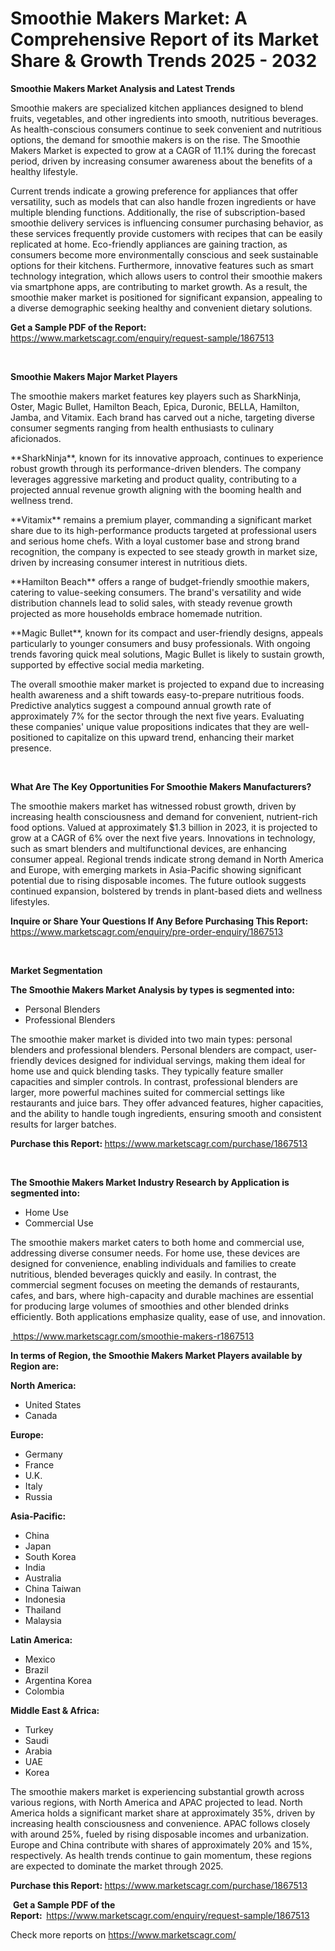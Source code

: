 <p><h1>Smoothie Makers Market: A Comprehensive Report of its Market Share & Growth Trends 2025 - 2032</h1></p><p><strong>Smoothie Makers Market Analysis and Latest Trends</strong></p>
<p><p>Smoothie makers are specialized kitchen appliances designed to blend fruits, vegetables, and other ingredients into smooth, nutritious beverages. As health-conscious consumers continue to seek convenient and nutritious options, the demand for smoothie makers is on the rise. The Smoothie Makers Market is expected to grow at a CAGR of 11.1% during the forecast period, driven by increasing consumer awareness about the benefits of a healthy lifestyle.</p><p>Current trends indicate a growing preference for appliances that offer versatility, such as models that can also handle frozen ingredients or have multiple blending functions. Additionally, the rise of subscription-based smoothie delivery services is influencing consumer purchasing behavior, as these services frequently provide customers with recipes that can be easily replicated at home. Eco-friendly appliances are gaining traction, as consumers become more environmentally conscious and seek sustainable options for their kitchens. Furthermore, innovative features such as smart technology integration, which allows users to control their smoothie makers via smartphone apps, are contributing to market growth. As a result, the smoothie maker market is positioned for significant expansion, appealing to a diverse demographic seeking healthy and convenient dietary solutions.</p></p>
<p><strong>Get a Sample PDF of the Report:&nbsp;</strong> <a href="https://www.marketscagr.com/enquiry/request-sample/1867513?utm_campaign=2318&utm_medium=2&utm_source=Github&utm_content=ia&utm_term=19022025&utm_id=smoothie-makers">https://www.marketscagr.com/enquiry/request-sample/1867513</a></p>
<p>&nbsp;</p>
<p><strong>Smoothie Makers Major Market Players</strong></p>
<p><p>The smoothie makers market features key players such as SharkNinja, Oster, Magic Bullet, Hamilton Beach, Epica, Duronic, BELLA, Hamilton, Jamba, and Vitamix. Each brand has carved out a niche, targeting diverse consumer segments ranging from health enthusiasts to culinary aficionados.</p><p>**SharkNinja**, known for its innovative approach, continues to experience robust growth through its performance-driven blenders. The company leverages aggressive marketing and product quality, contributing to a projected annual revenue growth aligning with the booming health and wellness trend. </p><p>**Vitamix** remains a premium player, commanding a significant market share due to its high-performance products targeted at professional users and serious home chefs. With a loyal customer base and strong brand recognition, the company is expected to see steady growth in market size, driven by increasing consumer interest in nutritious diets.</p><p>**Hamilton Beach** offers a range of budget-friendly smoothie makers, catering to value-seeking consumers. The brand's versatility and wide distribution channels lead to solid sales, with steady revenue growth projected as more households embrace homemade nutrition.</p><p>**Magic Bullet**, known for its compact and user-friendly designs, appeals particularly to younger consumers and busy professionals. With ongoing trends favoring quick meal solutions, Magic Bullet is likely to sustain growth, supported by effective social media marketing.</p><p>The overall smoothie maker market is projected to expand due to increasing health awareness and a shift towards easy-to-prepare nutritious foods. Predictive analytics suggest a compound annual growth rate of approximately 7% for the sector through the next five years. Evaluating these companies' unique value propositions indicates that they are well-positioned to capitalize on this upward trend, enhancing their market presence.</p></p>
<p>&nbsp;</p>
<p><strong>What Are The Key Opportunities For Smoothie Makers Manufacturers?</strong></p>
<p><p>The smoothie makers market has witnessed robust growth, driven by increasing health consciousness and demand for convenient, nutrient-rich food options. Valued at approximately $1.3 billion in 2023, it is projected to grow at a CAGR of 6% over the next five years. Innovations in technology, such as smart blenders and multifunctional devices, are enhancing consumer appeal. Regional trends indicate strong demand in North America and Europe, with emerging markets in Asia-Pacific showing significant potential due to rising disposable incomes. The future outlook suggests continued expansion, bolstered by trends in plant-based diets and wellness lifestyles.</p></p>
<p><strong>Inquire or Share Your Questions If Any Before Purchasing This Report:</strong> <a href="https://www.marketscagr.com/enquiry/pre-order-enquiry/1867513?utm_campaign=2318&utm_medium=2&utm_source=Github&utm_content=ia&utm_term=19022025&utm_id=smoothie-makers">https://www.marketscagr.com/enquiry/pre-order-enquiry/1867513</a></p>
<p>&nbsp;</p>
<p><strong>Market Segmentation</strong></p>
<p><strong>The Smoothie Makers Market Analysis by types is segmented into:</strong></p>
<p><ul><li>Personal Blenders</li><li>Professional Blenders</li></ul></p>
<p><p>The smoothie maker market is divided into two main types: personal blenders and professional blenders. Personal blenders are compact, user-friendly devices designed for individual servings, making them ideal for home use and quick blending tasks. They typically feature smaller capacities and simpler controls. In contrast, professional blenders are larger, more powerful machines suited for commercial settings like restaurants and juice bars. They offer advanced features, higher capacities, and the ability to handle tough ingredients, ensuring smooth and consistent results for larger batches.</p></p>
<p><strong>Purchase this Report:&nbsp;</strong><a href="https://www.marketscagr.com/purchase/1867513?utm_campaign=2318&utm_medium=2&utm_source=Github&utm_content=ia&utm_term=19022025&utm_id=smoothie-makers">https://www.marketscagr.com/purchase/1867513</a></p>
<p>&nbsp;</p>
<p><strong>The Smoothie Makers Market Industry Research by Application is segmented into:</strong></p>
<p><ul><li>Home Use</li><li>Commercial Use</li></ul></p>
<p><p>The smoothie makers market caters to both home and commercial use, addressing diverse consumer needs. For home use, these devices are designed for convenience, enabling individuals and families to create nutritious, blended beverages quickly and easily. In contrast, the commercial segment focuses on meeting the demands of restaurants, cafes, and bars, where high-capacity and durable machines are essential for producing large volumes of smoothies and other blended drinks efficiently. Both applications emphasize quality, ease of use, and innovation.</p></p>
<p><a href="https://www.marketscagr.com/smoothie-makers-r1867513?utm_campaign=2318&utm_medium=2&utm_source=Github&utm_content=ia&utm_term=19022025&utm_id=smoothie-makers">&nbsp;https://www.marketscagr.com/smoothie-makers-r1867513</a></p>
<p><strong>In terms of Region, the Smoothie Makers Market Players available by Region are:</strong></p>
<p>
    <p> <strong> North America: </strong>
        <ul>
            <li>United States</li>
            <li>Canada</li>
        </ul>
        </p> 
    <p> <strong> Europe: </strong>
        <ul>
            <li>Germany</li>
            <li>France</li>
            <li>U.K.</li>
            <li>Italy</li>
            <li>Russia</li>
        </ul>
        </p> 
    <p> <strong> Asia-Pacific: </strong>
        <ul>
            <li>China</li>
            <li>Japan</li>
            <li>South Korea</li>
            <li>India</li>
            <li>Australia</li>
            <li>China Taiwan</li>
            <li>Indonesia</li>
            <li>Thailand</li>
            <li>Malaysia</li>
        </ul>
        </p> 
    <p> <strong> Latin America: </strong>
        <ul>
            <li>Mexico</li>
            <li>Brazil</li>
            <li>Argentina Korea</li>
            <li>Colombia</li>
        </ul>
        </p> 
    <p> <strong> Middle East & Africa: </strong>
        <ul>
            <li>Turkey</li>
            <li>Saudi</li>
            <li>Arabia</li>
            <li>UAE</li>
            <li>Korea</li>
        </ul>
    </p>
    </p>
<p><p>The smoothie makers market is experiencing substantial growth across various regions, with North America and APAC projected to lead. North America holds a significant market share at approximately 35%, driven by increasing health consciousness and convenience. APAC follows closely with around 25%, fueled by rising disposable incomes and urbanization. Europe and China contribute with shares of approximately 20% and 15%, respectively. As health trends continue to gain momentum, these regions are expected to dominate the market through 2025.</p></p>
<p><strong>Purchase this Report: </strong><a href="https://www.marketscagr.com/purchase/1867513?utm_campaign=2318&utm_medium=2&utm_source=Github&utm_content=ia&utm_term=19022025&utm_id=smoothie-makers">https://www.marketscagr.com/purchase/1867513</a></p>
<p>&nbsp;<strong>Get a Sample PDF of the Report:&nbsp;&nbsp;</strong><a href="https://www.marketscagr.com/enquiry/request-sample/1867513?utm_campaign=2318&utm_medium=2&utm_source=Github&utm_content=ia&utm_term=19022025&utm_id=smoothie-makers">https://www.marketscagr.com/enquiry/request-sample/1867513</a></p>
<p><strong></strong></p>
<p>Check more reports on <a href="https://www.marketscagr.com/?utm_campaign=2318&utm_medium=2&utm_source=Github&utm_content=ia&utm_term=19022025&utm_id=smoothie-makers">https://www.marketscagr.com/</a></p>
